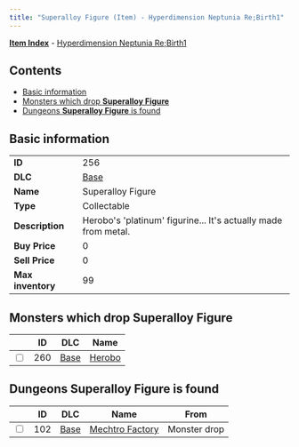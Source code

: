 ```yaml
---
title: "Superalloy Figure (Item) - Hyperdimension Neptunia Re;Birth1"
---
```


[**Item Index**](/neptunia/rb1/item/index.html) - [Hyperdimension Neptunia Re;Birth1](/neptunia/rb1)

## Contents

- [Basic information](#basic-information)
- [Monsters which drop **Superalloy Figure**](#monsters-which-drop-superalloy-figure)
- [Dungeons **Superalloy Figure** is found](#dungeons-superalloy-figure-is-found)

## Basic information

|   |   |
| -- | -- |
| **ID** | 256 |
| **DLC** | [Base](/neptunia/rb1/dlc/1-base.html) |
| **Name** | Superalloy Figure |
| **Type** | Collectable |
| **Description** | Herobo's 'platinum' figurine... It's actually made from metal. |
| **Buy Price** | 0 |
| **Sell Price** | 0 |
| **Max inventory** | 99 |


## Monsters which drop **Superalloy Figure**

|    | ID | DLC | Name |
| -- | -- | --- | ---- |
| <input type="checkbox" id="rb1-monster-1-260" class="trackbox" /> | 260 | [Base](/neptunia/rb1/dlc/1-base.html) | [Herobo](/neptunia/rb1/monster/1-260-herobo.html) |


## Dungeons **Superalloy Figure** is found

|    | ID | DLC | Name | From |
| -- | -- | --- | ---- | ---- |
| <input type="checkbox" id="rb1-dungeon-1-102" class="trackbox" /> | 102 | [Base](/neptunia/rb1/dlc/1-base.html) | [Mechtro Factory](/neptunia/rb1/dungeon/1-102-mechtro-factory.html) | Monster drop |
